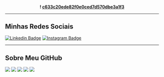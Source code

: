 <!DOCTYPE html>
<html>
 <head>
  
 </head>
 <body>

  <h4 align="center">
 
  !     [c633c20ede82f0e0ced7d570dbe3a1f3](https://user-images.githubusercontent.com/70382532/138322189-2db8df52-9dcb-40a0-88a8-c365466bd33d.gif)

  <hr>

  ## Minhas Redes Sociais

  [![Linkedin Badge](https://img.shields.io/badge/LinkedIn-0077B5?style=for-the-badge&logo=linkedin&logoColor=white)](https://br.linkedin.com/in/bryan-james-paiva/)
  [![Instagram Badge](https://img.shields.io/badge/Instagram-E4405F?style=for-the-badge&logo=instagram&logoColor=white)](https://www.instagram.com/paivabryan_/)


 ----

  ## Sobre Meu GitHub

  ![](http://github-profile-summary-cards.vercel.app/api/cards/profile-details?username=Bryan-Dev24&theme=tokyonight)
  ![](http://github-profile-summary-cards.vercel.app/api/cards/repos-per-language?username=Bryan-Dev24&theme=tokyonight)
  ![](http://github-profile-summary-cards.vercel.app/api/cards/most-commit-language?username=Bryan-Dev24&theme=tokyonight)
  ![](http://github-profile-summary-cards.vercel.app/api/cards/stats?username=Bryan-Dev24&theme=tokyonight)
  ![](http://github-profile-summary-cards.vercel.app/api/cards/productive-time?username=Bryan-Dev24&theme=tokyonight&utcOffset=8)

 </body>
</html>

